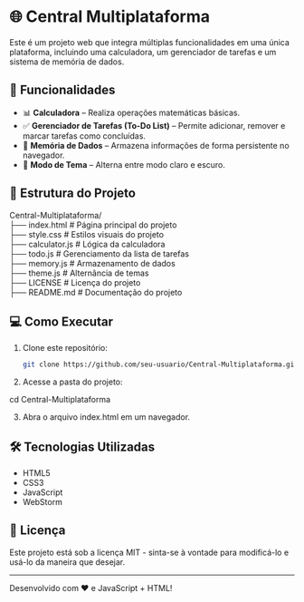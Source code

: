 # 🌐 Central Multiplataforma

Este é um projeto web que integra múltiplas funcionalidades em uma única plataforma, incluindo uma calculadora, um gerenciador de tarefas e um sistema de memória de dados.

## 🚀 Funcionalidades

- 📊 **Calculadora** – Realiza operações matemáticas básicas.  
- ✅ **Gerenciador de Tarefas (To-Do List)** – Permite adicionar, remover e marcar tarefas como concluídas.  
- 💾 **Memória de Dados** – Armazena informações de forma persistente no navegador.  
- 🎨 **Modo de Tema** – Alterna entre modo claro e escuro.  

## 📂 Estrutura do Projeto

Central-Multiplataforma/  
├── index.html   # Página principal do projeto  
├── style.css    # Estilos visuais do projeto  
├── calculator.js  # Lógica da calculadora  
├── todo.js      # Gerenciamento da lista de tarefas  
├── memory.js    # Armazenamento de dados  
├── theme.js     # Alternância de temas  
├── LICENSE      # Licença do projeto  
├── README.md    # Documentação do projeto


## 💻 Como Executar

1. Clone este repositório:  
   ```sh
   git clone https://github.com/seu-usuario/Central-Multiplataforma.git

2. Acesse a pasta do projeto:

cd Central-Multiplataforma

3. Abra o arquivo index.html em um navegador.
   

## 🛠 Tecnologias Utilizadas

- HTML5
- CSS3
- JavaScript
- WebStorm

## 📄 Licença

Este projeto está sob a licença MIT - sinta-se à vontade para modificá-lo e usá-lo da maneira que desejar.

---
Desenvolvido com ❤️ e JavaScript + HTML!
